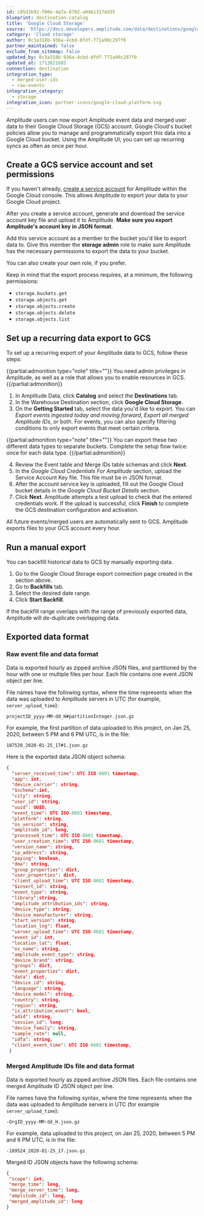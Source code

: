 ```yaml
---
id: c05d3b92-f00e-4a7a-8702-a04b1317dd35
blueprint: destination-catalog
title: 'Google Cloud Storage'
source: 'https://docs.developers.amplitude.com/data/destinations/google-cloud-storage'
category: 'Cloud storage'
author: 0c3a318b-936a-4cbd-8fdf-771a90c297f0
partner_maintained: false
exclude_from_sitemap: false
updated_by: 0c3a318b-936a-4cbd-8fdf-771a90c297f0
updated_at: 1713821685
connection: destination
integration_type:
  - merged-user-ids
  - raw-events
integration_category:
  - storage
integration_icon: partner-icons/google-cloud-platform.svg
---
```

Amplitude users can now export Amplitude event data and merged user data to their Google Cloud Storage (GCS) account. Google Cloud's bucket policies allow you to manage and programmatically export this data into a Google Cloud bucket. Using the Amplitude UI, you can set up recurring syncs as often as once per hour. 

## Create a GCS service account and set permissions

If you haven't already, [create a service account](https://cloud.google.com/iam/docs/creating-managing-service-account-keys) for Amplitude within the Google Cloud console. This allows Amplitude to export your data to your Google Cloud project.

After you create a service account, generate and download the service account key file and upload it to Amplitude. **Make sure you export Amplitude's account key in JSON format**.

Add this service account as a member to the bucket you'd like to export data to. Give this member the **storage admin** role to make sure Amplitude has the necessary permissions to export the data to your bucket.

You can also create your own role, if you prefer.

Keep in mind that the export process requires, at a minimum, the following permissions:

- `storage.buckets.get`
- `storage.objects.get`
- `storage.objects.create`
- `storage.objects.delete`
- `storage.objects.list`

## Set up a recurring data export to GCS

To set up a recurring export of your Amplitude data to GCS, follow these steps:

{{partial:admonition type="note" title=""}}
You need admin privileges in Amplitude, as well as a role that allows you to enable resources in GCS.
{{/partial:admonition}}


1. In Amplitude Data, click **Catalog** and select the **Destinations** tab.
2. In the Warehouse Destination section, click **Google Cloud Storage**.
3. On the **Getting Started** tab, select the data you'd like to export. You can *Export events ingested today and moving forward*, *Export all merged Amplitude IDs*, or both. For events, you can also specify filtering conditions to only export events that meet certain criteria.

{{partial:admonition type="note" title=""}}
You can export these two different data types to separate buckets. Complete the setup flow twice: once for each data type.
{{/partial:admonition}}

4. Review the Event table and Merge IDs table schemas and click **Next**. 
2. In the *Google Cloud Credentials For Amplitude* section, upload the Service Account Key file. This file must be in JSON format.
3. After the account service key is uploaded, fill out the Google Cloud bucket details in the *Google Cloud Bucket Details* section.
4. Click **Next**. Amplitude attempts a test upload to check that the entered credentials work. If the upload is successful, click **Finish** to complete the GCS destination configuration and activation.

All future events/merged users are automatically sent to GCS. Amplitude exports files to your GCS account every hour.

## Run a manual export

You can backfill historical data to GCS by manually exporting data.

1. Go to the Google Cloud Storage export connection page created in the section above.
2. Go to **Backfills** tab.
3. Select the desired date range. 
4. Click **Start Backfill**. 

If the backfill range overlaps with the range of previously exported data, Amplitude will de-duplicate overlapping data.

## Exported data format

### Raw event file and data format

Data is exported hourly as zipped archive JSON files, and partitioned by the hour with one or multiple files per hour. Each file contains one event JSON object per line.

File names have the following syntax, where the time represents when the data was uploaded to Amplitude servers in UTC (for example, `server_upload_time`):

`projectID_yyyy-MM-dd_H#partitionInteger.json.gz`

For example, the first partition of data uploaded to this project, on Jan 25, 2020, between 5 PM and 6 PM UTC, is in the file:

`187520_2020-01-25_17#1.json.gz`

Here is the exported data JSON object schema:

```json
{
  "server_received_time": UTC ISO-8601 timestamp,
  "app": int,
  "device_carrier": string,
  "$schema":int,
  "city": string,
  "user_id": string,
  "uuid": UUID,
  "event_time": UTC ISO-8601 timestamp,
  "platform": string,
  "os_version": string,
  "amplitude_id": long,
  "processed_time": UTC ISO-8601 timestamp,
  "user_creation_time": UTC ISO-8601 timestamp,
  "version_name": string,
  "ip_address": string,
  "paying": boolean,
  "dma": string,
  "group_properties": dict,
  "user_properties": dict,
  "client_upload_time": UTC ISO-8601 timestamp,
  "$insert_id": string,
  "event_type": string,
  "library":string,
  "amplitude_attribution_ids": string,
  "device_type": string,
  "device_manufacturer": string,
  "start_version": string,
  "location_lng": float,
  "server_upload_time": UTC ISO-8601 timestamp,
  "event_id": int,
  "location_lat": float,
  "os_name": string,
  "amplitude_event_type": string,
  "device_brand": string,
  "groups": dict,
  "event_properties": dict,
  "data": dict,
  "device_id": string,
  "language": string,
  "device_model": string,
  "country": string,
  "region": string,
  "is_attribution_event": bool,
  "adid": string,
  "session_id": long,
  "device_family": string,
  "sample_rate": null,
  "idfa": string,
  "client_event_time": UTC ISO-8601 timestamp,
 }
```

### Merged Amplitude IDs file and data format

Data is exported hourly as zipped archive JSON files. Each file contains one merged Amplitude ID JSON object per line.

File names have the following syntax, where the time represents when the data was uploaded to Amplitude servers in UTC (for example `server_upload_time`):

`-OrgID_yyyy-MM-dd_H.json.gz`

For example, data uploaded to this project, on Jan 25, 2020, between 5 PM and 6 PM UTC, is in the file:

`-189524_2020-01-25_17.json.gz`

Merged ID JSON objects have the following schema:

```json
{
 "scope": int,
 "merge_time": long,
 "merge_server_time": long,
 "amplitude_id": long,
 "merged_amplitude_id": long
}
```